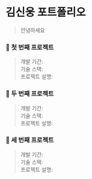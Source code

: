 # 김신웅 포트폴리오

> 안녕하세요

### :pushpin: 첫 번째 프로젝트
> 개발 기간:  
> 기술 스택:  
> 프로젝트 설명:  

### :pushpin: 두 번째 프로젝트
> 개발 기간:  
> 기술 스택:  
> 프로젝트 설명:  

### :pushpin: 세 번째 프로젝트
> 개발 기간:  
> 기술 스택:  
> 프로젝트 설명:  
